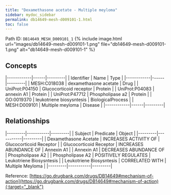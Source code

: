 ```yaml
---
title: "Dexamethasone acetate - Multiple meyloma"
sidebar: mydoc_sidebar
permalink: db14649-mesh-d009101-1.html
toc: false 
---
```



Path ID: `DB14649_MESH_D009101_1`
{% include image.html url="images/db14649-mesh-d009101-1.png" file="db14649-mesh-d009101-1.png" alt="db14649-mesh-d009101-1" %}

## Concepts

|------------|------|---------|
| Identifier | Name | Type    |
|------------|------|---------|
| MESH:C018038 | dexamethasone acetate | Drug |
| UniProt:P04150 | Glucocorticoid receptor | Protein |
| UniProt:P04083 | annexin A1 | Protein |
| UniProt:P47712 | Phospholipase a2 | Protein |
| GO:0019370 | leukotriene biosysntesis | BiologicalProcess |
| MESH:D009101 | Multiple meyloma | Disease |
|------------|------|---------|

## Relationships

|---------|-----------|---------|
| Subject | Predicate | Object  |
|---------|-----------|---------|
| Dexamethasone Acetate | INCREASES ACTIVITY OF | Glucocorticoid Receptor |
| Glucocorticoid Receptor | INCREASES ABUNDANCE OF | Annexin A1 |
| Annexin A1 | DECREASES ABUNDANCE OF | Phospholipase A2 |
| Phospholipase A2 | POSITIVELY REGULATES | Leukotriene Biosysntesis |
| Leukotriene Biosysntesis | CORRELATED WITH | Multiple Meyloma |
|---------|-----------|---------|

Reference: [https://go.drugbank.com/drugs/DB14649#mechanism-of-action](https://go.drugbank.com/drugs/DB14649#mechanism-of-action){:target="_blank"}